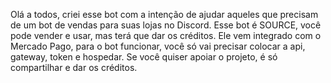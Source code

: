 Olá a todos, criei esse bot com a intenção de ajudar aqueles que precisam de um bot de vendas para suas lojas no Discord.
Esse bot é SOURCE, você pode vender e usar, mas terá que dar os créditos.
Ele vem integrado com o Mercado Pago, para o bot funcionar, você só vai precisar colocar a api, gateway, token e hospedar.
Se você quiser apoiar o projeto, é só compartilhar e dar os créditos.
